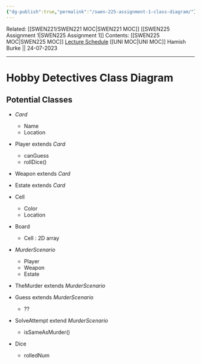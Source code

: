```yaml
---
{"dg-publish":true,"permalink":"/swen-225-assignment-1-class-diagram/"}
---
```


Related: [[SWEN221/SWEN221 MOC\|SWEN221 MOC]] [[SWEN225 Assignment 1\|SWEN225 Assignment 1]]
Contents: [[SWEN225 MOC\|SWEN225 MOC]]
[Lecture Schedule](https://ecs.wgtn.ac.nz/Courses/SWEN225_2023T2/CourseSchedule)
[[UNI MOC\|UNI MOC]]
Hamish Burke || 24-07-2023
***

# Hobby Detectives Class Diagram

## Potential Classes

- *Card*
	- Name
	- Location

- Player extends *Card*
	- canGuess
	- rollDice()

- Weapon extends *Card*

- Estate extends *Card*

- Cell
	- Color
	- Location

- Board
	- Cell : 2D array

- *MurderScenario*
	- Player
	- Weapon
	- Estate

- TheMurder extends *MurderScenario*

- Guess extends *MurderScenario*
	- ??

- SolveAttempt extend *MurderScenario*
	- isSameAsMurder()

- Dice
	- rolledNum
